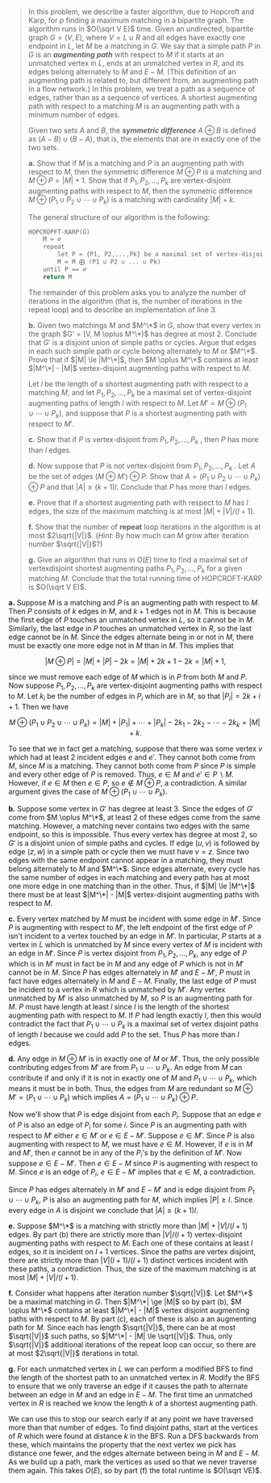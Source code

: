> In this problem, we describe a faster algorithm, due to Hopcroft and Karp, for $p$ finding a maximum matching in a bipartite graph. The algorithm runs in $O(\sqrt V E)$ time. Given an undirected, bipartite graph $G = (V, E)$, where $V = L \cup R$ and all edges have exactly one endpoint in $L$, let $M$ be a matching in $G$. We say that a simple path $P$ in $G$ is an ***augmenting path*** with respect to $M$ if it starts at an unmatched vertex in $L$, ends at an unmatched vertex in $R$, and its edges belong alternately to $M$ and $E - M$. (This definition of an augmenting path is related to, but different from, an augmenting path in a flow network.) In this problem, we treat a path as a sequence of edges, rather than as a sequence of vertices. A shortest augmenting path with respect to a matching $M$ is an augmenting path with a minimum number of edges.
>
> Given two sets $A$ and $B$, the ***symmetric difference*** $A \oplus B$ is defined as $(A - B) \cup (B - A)$, that is, the elements that are in exactly one of the two sets.
>
> **a.** Show that if $M$ is a matching and $P$ is an augmenting path with respect to $M$, then the symmetric difference $M \oplus P$ is a matching and $M \oplus P = |M| + 1$. Show that if $P_1, P_2, \ldots, P_k$ are vertex-disjoint augmenting paths with respect to $M$, then the symmetric difference $M \oplus (P_1 \cup P_2 \cup \cdots \cup P_k)$ is a matching with cardinality $|M| + k$.
>
> The general structure of our algorithm is the following:
>
> ```cpp
> HOPCROPFT-KARP(G)
>     M = ∅
>     repeat
>         let P = {P1, P2,...,Pk} be a maximal set of vertex-disjoint shortest augmenting paths with respect to M
>         M = M ⨁ (P1 ∪ P2 ∪ ... ∪ Pk)
>     until P == ∅
>     return M
> ```
>
> The remainder of this problem asks you to analyze the number of iterations in the algorithm (that is, the number of iterations in the repeat loop) and to describe an implementation of line 3.
>
> **b.** Given two matchings $M$ and $M^\*$ in $G$, show that every vertex in the graph $G' = (V, M \oplus M^\*)$ has degree at most $2$. Conclude that $G'$ is a disjoint union of simple paths or cycles. Argue that edges in each such simple path or cycle belong alternately to $M$ or $M^\*$. Prove that if $|M| \le |M^\*|$, then $M \oplus M^\*$ contains at least $|M^\*| - |M|$ vertex-disjoint augmenting paths with respect to $M$.
>
> Let $l$ be the length of a shortest augmenting path with respect to a matching $M$, and let $P_1, P_2, \ldots, P_k$ be a maximal set of vertex-disjoint augmenting paths of length $l$ with respect to $M$. Let $M' = M \oplus (P_1 \cup \cdots \cup P_k)$, and suppose that $P$ is a shortest augmenting path with respect to $M'$.
>
> **c.** Show that if $P$ is vertex-disjoint from $P_1, P_2, \ldots, P_k$ , then $P$ has more than $l$ edges.
>
> **d.** Now suppose that $P$ is not vertex-disjoint from $P_1, P_2, \ldots, P_k$ . Let $A$ be the set of edges $(M \oplus M') \oplus P$. Show that $A = (P_1 \cup P_2 \cup \cdots \cup P_k) \oplus P$ and that $|A| \ge (k + 1)l$. Conclude that $P$ has more than $l$ edges.
>
> **e.** Prove that if a shortest augmenting path with respect to $M$ has $l$ edges, the size of the maximum matching is at most $|M| + |V| / (l + 1)$.
>
> **f.** Show that the number of **repeat** loop iterations in the algorithm is at most $2\sqrt{|V|}$. ($\textit{Hint:}$ By how much can $M$ grow after iteration number $\sqrt{|V|}$?)
>
> **g.** Give an algorithm that runs in $O(E)$ time to find a maximal set of vertexdisjoint shortest augmenting paths $P_1, P_2, \ldots, P_k$ for a given matching $M$. Conclude that the total running time of $\text{HOPCROFT-KARP}$ is $O(\sqrt V E)$.

**a.** Suppose $M$ is a matching and $P$ is an augmenting path with respect to $M$. Then $P$ consists of $k$ edges in $M$, and $k + 1$ edges not in $M$. This is because the first edge of $P$ touches an unmatched vertex in $L$, so it cannot be in $M$. Similarly, the last edge in $P$ touches an unmatched vertex in $R$, so the last edge cannot be in $M$. Since the edges alternate being in or not in $M$, there must be exactly one more edge not in $M$ than in $M$. This implies that

$$|M \oplus P| = |M| + |P| - 2k = |M| + 2k + 1 - 2k = |M| + 1,$$

since we must remove each edge of $M$ which is in $P$ from both $M$ and $P$. Now suppose $P_1, P_2, \ldots, P_k$ are vertex-disjoint augmenting paths with respect to $M$. Let $k_i$ be the number of edges in $P_i$ which are in $M$, so that $|P_i| = 2k + i + 1$. Then we have

$$M \oplus (P_1 \cup P_2 \cup \cdots \cup P_k) = |M| + |P_1| + \cdots + |P_k| - 2k_1 - 2k_2 - \cdots - 2k_k = |M| + k.$$

To see that we in fact get a matching, suppose that there was some vertex $v$ which had at least $2$ incident edges $e$ and $e'$. They cannot both come from $M$, since $M$ is a matching. They cannot both come from $P$ since $P$ is simple and every other edge of $P$ is removed. Thus, $e \in M$ and $e' \in P \backslash M$. However, if $e \in M$ then $e \in P$, so $e \notin M \oplus P$, a contradiction. A similar argument gives the case of $M \oplus (P_1 \cup \cdots \cup P_k)$.

**b.** Suppose some vertex in $G'$ has degree at least $3$. Since the edges of $G'$ come from $M \oplus M^\*$, at least $2$ of these edges come from the same matching. However, a matching never contains two edges with the same endpoint, so this is impossible. Thus every vertex has degree at most $2$, so $G'$ is a disjoint union of simple paths and cycles. If edge $(u, v)$ is followed by edge $(z, w)$ in a simple path or cycle then we must have $v = z$. Since two edges with the same endpoint cannot appear in a matching, they must belong alternately to $M$ and $M^\*$. Since edges alternate, every cycle has the same number of edges in each matching and every path has at most one more edge in one matching than in the other. Thus, if $|M| \le |M^\*|$ there must be at least $|M^\*| - |M|$ vertex-disjoint augmenting paths with respect to $M$.

**c.** Every vertex matched by $M$ must be incident with some edge in $M'$. Since $P$ is augmenting with respect to $M$′, the left endpoint of the first edge of $P$ isn't incident to a vertex touched by an edge in $M'$. In particular, $P$ starts at a vertex in $L$ which is unmatched by $M$ since every vertex of $M$ is incident with an edge in $M'$. Since $P$ is vertex disjoint from $P_1, P_2, \ldots, P_k$, any edge of $P$ which is in $M'$ must in fact be in $M$ and any edge of $P$ which is not in $M'$ cannot be in $M$. Since $P$ has edges alternately in $M'$ and $E - M'$, $P$ must in fact have edges alternately in $M$ and $E - M$. Finally, the last edge of $P$ must be incident to a vertex in $R$ which is unmatched by $M'$. Any vertex unmatched by $M'$ is also unmatched by $M$, so $P$ is an augmenting path for $M$. $P$ must have length at least $l$ since $l$ is the length of the shortest augmenting path with respect to $M$. If $P$ had length exactly $l$, then this would contradict the fact that $P_1 \cup \cdots \cup P_k$ is a maximal set of vertex disjoint paths of length $l$ because we could add $P$ to the set. Thus $P$ has more than $l$ edges.

**d.** Any edge in $M \oplus M'$ is in exactly one of $M$ or $M'$. Thus, the only possible contributing edges from $M'$ are from $P_1 \cup \cdots \cup P_k$. An edge from $M$ can contribute if and only if it is not in exactly one of $M$ and $P_1 \cup \cdots \cup P_k$, which means it must be in both. Thus, the edges from $M$ are redundant so $M \oplus M' = (P_1 \cup \cdots \cup P_k)$ which implies $A = (P_1 \cup \cdots \cup P_k) \oplus P$.

Now we'll show that $P$ is edge disjoint from each $P_i$. Suppose that an edge $e$ of $P$ is also an edge of $P_i$ for some $i$. Since $P$ is an augmenting path with respect to $M'$ either $e \in M'$ or $e \in E - M'$. Suppose $e \in M'$. Since $P$ is also augmenting with respect to $M$, we must have $e \in M$. However, if $e$ is in $M$ and $M'$, then $e$ cannot be in any of the $P_i$'s by the definition of $M'$. Now suppose $e \in E - M'$. Then $e \in E - M$ since $P$ is augmenting with respect to $M$. Since $e$ is an edge of $P_i$, $e \in E - M'$ implies that $e \in M$, a contradiction.

Since $P$ has edges alternately in $M'$ and $E - M'$ and is edge disjoint from $P_1 \cup \cdots \cup P_k$, $P$ is also an augmenting path for $M$, which implies $|P| \ge l$. Since every edge in $A$ is disjoint we conclude that $|A| \ge (k + 1)l$.

**e.** Suppose $M^\*$ is a matching with strictly more than $|M| + |V| / (l + 1)$ edges. By part (b) there are strictly more than $|V| / (l + 1)$ vertex-disjoint augmenting paths with respect to $M$. Each one of these contains at least $l$ edges, so it is incident on $l + 1$ vertices. Since the paths are vertex disjoint, there are strictly more than $|V|(l + 1) / (l + 1)$ distinct vertices incident with these paths, a contradiction. Thus, the size of the maximum matching is at most $|M| + |V| / (l + 1)$.

**f.** Consider what happens after iteration number $\sqrt{|V|}$. Let $M^\*$ be a maximal matching in $G$. Then $|M^\*| \ge |M|$ so by part (b), $M \oplus M^\*$ contains at least $|M^\*| - |M|$ vertex disjoint augmenting paths with respect to $M$. By part \(c\), each of these is also a an augmenting path for $M$. Since each has length  $\sqrt{|V|}$, there can be at most $\sqrt{|V|}$ such paths, so $|M^\*| - |M| \le \sqrt{|V|}$. Thus, only $\sqrt{|V|}$ additional iterations of the repeat loop can occur, so there are at most $2\sqrt{|V|}$ iterations in total.

**g.** For each unmatched vertex in $L$ we can perform a modified $\text{BFS}$ to find the length of the shortest path to an unmatched vertex in $R$. Modify the $\text{BFS}$ to ensure that we only traverse an edge if it causes the path to alternate between an edge in $M$ and an edge in $E - M$. The first time an unmatched vertex in $R$ is reached we know the length $k$ of a shortest augmenting path.

We can use this to stop our search early if at any point we have traversed more than that number of edges. To find disjoint paths, start at the vertices of $R$ which were found at distance $k$ in the $\text{BFS}$. Run a $\text{DFS}$ backwards from these, which maintains the property that the next vertex we pick has distance one fewer, and the edges alternate between being in $M$ and $E - M$. As we build up a path, mark the vertices as used so that we never traverse them again. This takes $O(E)$, so by part (f) the total runtime is $O(\sqrt VE)$.
